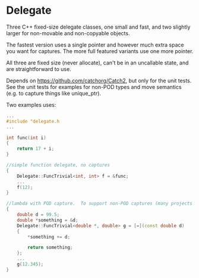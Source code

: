 # Delegate
Three C++ fixed-size delegate classes, one small and fast, and two slightly larger for non-movable and non-copyable objects.

The fastest version uses a single pointer and however much extra space you want for captures.  The more full featured variants use one more pointer.

All three are fixed size (never allocate), can't be in an uncallable state, and are straightforward to use.

Depends on https://github.com/catchorg/Catch2, but only for the unit tests.  See the unit tests for examples for non-POD types and move semantics (e.g. to capture things like unique_ptr).

Two examples uses:

```c++
...
#include "delegate.h
...

int func(int i)
{
    return 17 + i;
}

//simple function delegate, no captures
{
    Delegate::FuncTrivial<int, int> f = &func;
    ...
    f(12);
}

//lambda with POD capture.  To support non-POD captures (many projects never need this), use one of FuncNonMove or FuncNonCopy.
{
    double d = 99.5;
    double *something = &d;
    Delegate::FuncTrivial<double *, double> g = [=](const double d) 
    {
        *something += d;

        return something;
    };
    ...
    g(12.345);
}
```
